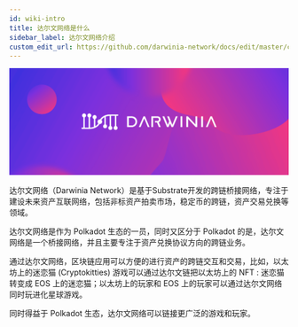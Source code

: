 ```yaml
---
id: wiki-intro
title: 达尔文网络是什么
sidebar_label: 达尔文网络介绍
custom_edit_url: https://github.com/darwinia-network/docs/edit/master/content/zh-CN/wiki-intro.md
---
```


![Darwinia Banner](assets/darwinia-banner.png)

达尔文网络（Darwinia Network）是基于Substrate开发的跨链桥接网络，专注于建设未来资产互联网络，包括非标资产拍卖市场，稳定币的跨链，资产交易兑换等领域。

达尔⽂⽹络是作为 Polkadot ⽣态的⼀员，同时⼜区分于 Polkadot 的是，达尔⽂⽹络是⼀个桥接⽹络，并且主要专注于资产兑换协议⽅向的跨链业务。 

通过达尔⽂⽹络，区块链应⽤可以⽅便的进⾏资产的跨链交互和交易，⽐如，以太坊上的迷恋猫 (Cryptokitties) 游戏可以通过达尔⽂链把以太坊上的 NFT : 迷恋猫转变成 EOS 上的迷恋猫；以太坊上的玩家和 EOS 上的玩家可以通过达尔⽂⽹络同时玩进化星球游戏。

同时得益于 Polkadot ⽣态，达尔⽂⽹络可以链接更⼴泛的游戏和玩家。

